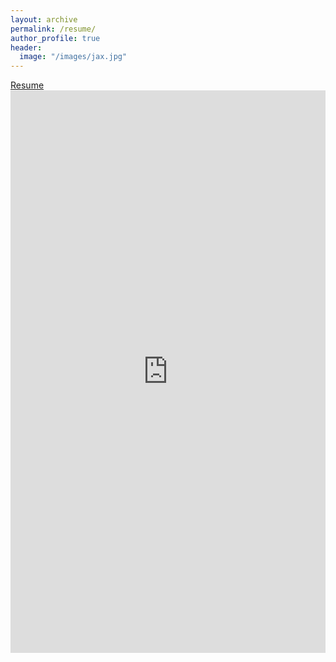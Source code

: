 ```yaml
---
layout: archive
permalink: /resume/
author_profile: true
header:
  image: "/images/jax.jpg"
---
```


<a href="/pdf/resume.pdf" target="_blank">Resume</a>
<embed src="https://yannickn262.github.io/pdf/resume.pdf" type="application/pdf" width = "100%" height = "900"/>

